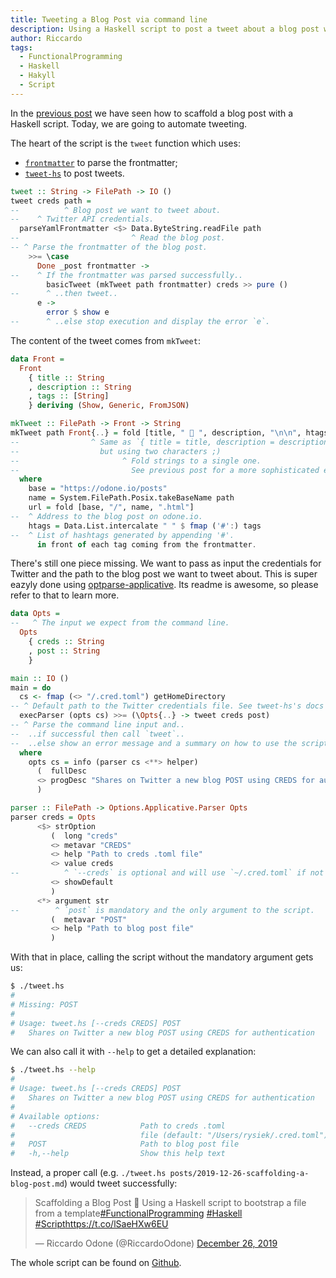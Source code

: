 ```yaml
---
title: Tweeting a Blog Post via command line
description: Using a Haskell script to post a tweet about a blog post with a frontmatter as used in Jekyll markdown files.
author: Riccardo
tags:
  - FunctionalProgramming
  - Haskell
  - Hakyll
  - Script
---
```


In the [previous post](https://odone.io/posts/2019-12-26-scaffolding-a-blog-post.html) we have seen how to scaffold a blog post with a Haskell script. Today, we are going to automate tweeting.

The heart of the script is the `tweet` function which uses:

- [`frontmatter`](http://hackage.haskell.org/package/frontmatter) to parse the frontmatter;
- [`tweet-hs`](http://hackage.haskell.org/package/tweet-hs) to post tweets.

```hs
tweet :: String -> FilePath -> IO ()
tweet creds path =
--          ^ Blog post we want to tweet about.
--    ^ Twitter API credentials.
  parseYamlFrontmatter <$> Data.ByteString.readFile path
--                         ^ Read the blog post.
-- ^ Parse the frontmatter of the blog post.
    >>= \case
      Done _post frontmatter ->
--    ^ If the frontmatter was parsed successfully..
        basicTweet (mkTweet path frontmatter) creds >> pure ()
--      ^ ..then tweet..
      e ->
        error $ show e
--      ^ ..else stop execution and display the error `e`.
```

The content of the tweet comes from `mkTweet`:

```hs
data Front =
  Front
    { title :: String
    , description :: String
    , tags :: [String]
    } deriving (Show, Generic, FromJSON)

mkTweet :: FilePath -> Front -> String
mkTweet path Front{..} = fold [title, " 📒 ", description, "\n\n", htags, "\n\n", url]
--                ^ Same as `{ title = title, description = description, tags = tags }`
--                  but using two characters ;)
--                       ^ Fold strings to a single one.
--                         See previous post for a more sophisticated explanation!
  where
    base = "https://odone.io/posts"
    name = System.FilePath.Posix.takeBaseName path
    url = fold [base, "/", name, ".html"]
--  ^ Address to the blog post on odone.io.
    htags = Data.List.intercalate " " $ fmap ('#':) tags
--  ^ List of hashtags generated by appending '#'.
      in front of each tag coming from the frontmatter.
```

There's still one piece missing. We want to pass as input the credentials for Twitter and the path to the blog post we want to tweet about. This is super eazyly done using [optparse-applicative](https://hackage.haskell.org/package/optparse-applicative). Its readme is awesome, so please refer to that to learn more.

```hs
data Opts =
--   ^ The input we expect from the command line.
  Opts
    { creds :: String
    , post :: String
    }

main :: IO ()
main = do
  cs <- fmap (<> "/.cred.toml") getHomeDirectory
-- ^ Default path to the Twitter credentials file. See tweet-hs's docs for more info.
  execParser (opts cs) >>= (\Opts{..} -> tweet creds post)
-- ^ Parse the command line input and..
--  ..if successful then call `tweet`..
--  ..else show an error message and a summary on how to use the script correctly.
  where
    opts cs = info (parser cs <**> helper)
      (  fullDesc
      <> progDesc "Shares on Twitter a new blog POST using CREDS for authentication"
      )

parser :: FilePath -> Options.Applicative.Parser Opts
parser creds = Opts
      <$> strOption
         (  long "creds"
         <> metavar "CREDS"
         <> help "Path to creds .toml file"
         <> value creds
--          ^ `--creds` is optional and will use `~/.cred.toml` if not passed as input.
         <> showDefault
         )
      <*> argument str
--        ^ `post` is mandatory and the only argument to the script.
         (  metavar "POST"
         <> help "Path to blog post file"
         )
```

With that in place, calling the script without the mandatory argument gets us:

```bash
$ ./tweet.hs
#
# Missing: POST
#
# Usage: tweet.hs [--creds CREDS] POST
#   Shares on Twitter a new blog POST using CREDS for authentication
```

We can also call it with `--help` to get a detailed explanation:

```bash
$ ./tweet.hs --help
#
# Usage: tweet.hs [--creds CREDS] POST
#   Shares on Twitter a new blog POST using CREDS for authentication
#
# Available options:
#   --creds CREDS            Path to creds .toml
#                            file (default: "/Users/rysiek/.cred.toml")
#   POST                     Path to blog post file
#   -h,--help                Show this help text
```

Instead, a proper call (e.g. `./tweet.hs posts/2019-12-26-scaffolding-a-blog-post.md`) would tweet successfully:

<blockquote class="twitter-tweet"><p lang="en" dir="ltr">Scaffolding a Blog Post 📒 Using a Haskell script to bootstrap a file from a template<a href="https://twitter.com/hashtag/FunctionalProgramming?src=hash&amp;ref_src=twsrc%5Etfw">#FunctionalProgramming</a> <a href="https://twitter.com/hashtag/Haskell?src=hash&amp;ref_src=twsrc%5Etfw">#Haskell</a> <a href="https://twitter.com/hashtag/Script?src=hash&amp;ref_src=twsrc%5Etfw">#Script</a><a href="https://t.co/lSaeHXw6EU">https://t.co/lSaeHXw6EU</a></p>&mdash; Riccardo Odone (@RiccardoOdone) <a href="https://twitter.com/RiccardoOdone/status/1210205367155773442?ref_src=twsrc%5Etfw">December 26, 2019</a></blockquote> <script async src="https://platform.twitter.com/widgets.js" charset="utf-8"></script>

The whole script can be found on [Github](https://github.com/3v0k4/contact-page/blob/7f9f7c70dd9c0a1970d596da80979e44666b9c7c/blog/tweet.hs).
